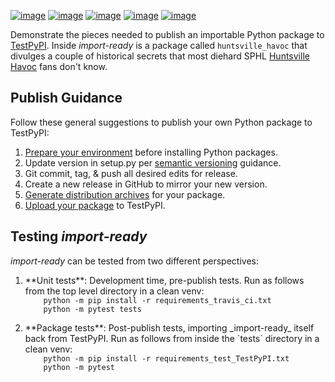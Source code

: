 [![image](https://img.shields.io/github/license/dksmiffs/import-ready.svg)](https://github.com/dksmiffs/import-ready)
[![image](https://img.shields.io/github/release/dksmiffs/import-ready.svg)](https://github.com/dksmiffs/import-ready/releases)
[![image](https://img.shields.io/travis/dksmiffs/import-ready.svg)](https://travis-ci.org/dksmiffs/import-ready)
[![image](https://img.shields.io/codecov/c/github/dksmiffs/import-ready.svg)](https://codecov.io/gh/dksmiffs/import-ready)
[![image](https://img.shields.io/codacy/grade/d02f4f80df0445738821c692f4bbe16f.svg)](https://app.codacy.com/project/dksmiffs/import-ready/dashboard)

Demonstrate the pieces needed to publish an importable Python package to [TestPyPI][1].  Inside _import-ready_ is a package called `huntsville_havoc` that divulges a couple of historical secrets that most diehard SPHL [Huntsville Havoc][6] fans don't know.

## Publish Guidance
Follow these general suggestions to publish your own Python package to TestPyPI:
1.  [Prepare your environment][2] before installing Python packages.
2.  Update version in setup.py per [semantic versioning][3] guidance.
3.  Git commit, tag, & push all desired edits for release.
4.  Create a new release in GitHub to mirror your new version.
5.  [Generate distribution archives][4] for your package.
6.  [Upload your package][5] to TestPyPI.

## Testing _import-ready_
_import-ready_ can be tested from two different perspectives:
<ol>
  <li>**Unit tests**:  Development time, pre-publish tests. Run as follows from the top level directory in a clean venv:
  <code>
    python -m pip install -r requirements_travis_ci.txt
    python -m pytest tests
  </code>
  </li>
  <li>**Package tests**:  Post-publish tests, importing _import-ready_ itself back from TestPyPI. Run as follows from inside the `tests` directory in a clean venv:
  <code>
    python -m pip install -r requirements_test_TestPyPI.txt
    python -m pytest
  </code>
  </li>
</ol>

[1]: https://test.pypi.org/
[2]: https://packaging.python.org/tutorials/installing-packages/#requirements-for-installing-packages
[3]: https://semver.org/
[4]: https://packaging.python.org/tutorials/packaging-projects/#generating-distribution-archives
[5]: https://packaging.python.org/tutorials/packaging-projects/#uploading-the-distribution-archives
[6]: http://huntsvillehavoc.com
